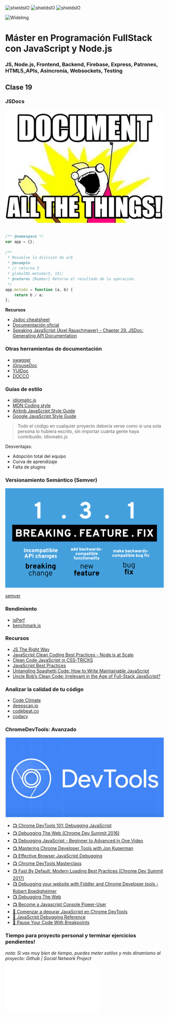 ![shieldsIO](https://img.shields.io/github/issues/Fictizia/Master-en-programacion-fullstack-con-JavaScript-y-Node.js_ed2.svg)
![shieldsIO](https://img.shields.io/github/forks/Fictizia/Master-en-programacion-fullstack-con-JavaScript-y-Node.js_ed2.svg)
![shieldsIO](https://img.shields.io/github/stars/Fictizia/Master-en-programacion-fullstack-con-JavaScript-y-Node.js_ed2.svg)

![WideImg](http://fictizia.com/img/github/Fictizia-plan-estudios-github.jpg)

# Máster en Programación FullStack con JavaScript y Node.js
### JS, Node.js, Frontend, Backend, Firebase, Express, Patrones, HTML5_APIs, Asincronía, Websockets, Testing

## Clase 19

### JSDocs

![img](../assets/clase19/5a9e59a9-e08c-4713-b451-77f4c4f8f681.jpeg)

```javascript

/** @namespace */
var app = {};

/**
 * Resuelve la división de a/b
 * @example
 * // retorna 3
 * globalNS.metodo(5, 15);
 * @returns {Number} Retorna el resultado de la operación.
 */
app.metodo = function (a, b) {
    return b / a;
};
```
**Recursos**
- [Jsdoc cheatsheet](https://devhints.io/jsdoc)
- [Documentación oficial](http://usejsdoc.org/tags-example.html)
- [Speaking JavaScript (Axel Rauschmayer) - Chapter 29. JSDoc: Generating API Documentation](http://speakingjs.com/es5/ch29.html)

### Otras herramientas de documentación
- [swagger](https://swagger.io/)
- [jGrouseDoc](http://jster.net/library/jgrousedoc)
- [YUIDoc](http://yui.github.io/yuidoc/)
- [DOCCO](http://ashkenas.com/docco/)

### Guías de estilo

- [idiomatic.js](https://github.com/rwaldron/idiomatic.js/)
- [MDN Coding style](https://developer.mozilla.org/en-US/docs/Mozilla/Developer_guide/Coding_Style#JavaScript_practices)
- [Airbnb JavaScript Style Guide](https://github.com/airbnb/javascript)
- [Google JavaScript Style Guide](https://google.github.io/styleguide/javascriptguide.xml)


> Todo el código en cualquier proyecto debería verse como si una sola persona lo hubiera escrito, sin importar cuánta gente haya contribuído. 
> Idiomatic.js

Desventajas:
- Adopción total del equipo
- Curva de aprendizaje
- Falta de plugins

### Versionamiento Semántico (Semver)

![img](../assets/clase19/7c8f3c6d-886b-4ffb-8751-443a1670f707.png)

[semver](http://semver.org/lang/es/)


### Rendimiento
- [jsPerf](http://jsperf.com/)
- [benchmark.js](http://benchmarkjs.com/)


### Recursos

- [JS The Right Way](http://jstherightway.org/)
- [JavaScript Clean Coding Best Practices - Node.js at Scale](https://blog.risingstack.com/javascript-clean-coding-best-practices-node-js-at-scale/)
- [Clean Code JavaScript in CSS-TRICKS](https://css-tricks.com/clean-code-javascript/)
- [JavaScript Best Practices](https://www.devbridge.com/articles/javascript-best-practices/)
- [Untangling Spaghetti Code: How to Write Maintainable JavaScript](https://www.sitepoint.com/write-maintainable-javascript/)
- [Uncle Bob’s Clean Code: Irrelevant in the Age of Full-Stack JavaScript?](https://spin.atomicobject.com/2016/12/21/clean-code-full-stack-javascript/)


### Analizar la calidad de tu código
- [Code Climate](https://codeclimate.com/)
- [deepscan.io](https://deepscan.io/home/)
- [codebeat.co](https://codebeat.co/)
- [codacy](https://www.codacy.com/)

### ChromeDevTools: Avanzado

![img](../assets/clase19/a3926a54-4c36-45b0-85fd-11467987caf2.jpeg)

- [:tv: Chrome DevTools 101: Debugging JavaScript](https://www.youtube.com/watch?v=H0XScE08hy8)
- [:tv: Debugging The Web (Chrome Dev Summit 2016)](https://www.youtube.com/watch?v=HF1luRD4Qmk)
- [:tv: Debugging JavaScript - Beginner to Advanced in One Video](https://www.youtube.com/watch?v=-q1z8BPFItw)
- [:tv: Mastering Chrome Developer Tools with Jon Kuperman](https://www.youtube.com/watch?v=ZRr9X-rD3Hc)
- [:tv: Effective Browser JavaScript Debugging](https://www.youtube.com/watch?v=upp0xded4as)
- [:tv: Chrome DevTools Masterclass](https://www.youtube.com/watch?v=KykP5Z5E4kA)
- [:tv: Fast By Default: Modern Loading Best Practices (Chrome Dev Summit 2017)](https://www.youtube.com/watch?v=_srJ7eHS3IM)
- [:tv: Debugging your website with Fiddler and Chrome Developer tools - Robert Boedigheimer](https://www.youtube.com/watch?v=QxKHi1wFBfc)
- [:tv: Debugging The Web](https://www.youtube.com/watch?v=HF1luRD4Qmk)
- [:tv: Become a Javascript Console Power-User](https://www.youtube.com/watch?v=4mf_yNLlgic)
- [:page_facing_up: Comenzar a depurar JavaScript en Chrome DevTools](https://developers.google.com/web/tools/chrome-devtools/javascript/)
- [:page_facing_up: JavaScript Debugging Reference](https://developers.google.com/web/tools/chrome-devtools/javascript/reference)
- [:page_facing_up: Pause Your Code With Breakpoints](https://developers.google.com/web/tools/chrome-devtools/javascript/breakpoints)


### Tiempo para proyecto personal y terminar ejercicios pendientes!

*nota: Si vas muy bien de tiempo, puedes meter estilos y más dinamismo al proyecto: Github | Social Network Project*

![img_promo](../assets/clase19/bd9f8572-d2b2-41cc-b412-2443a4588ad2.html)
